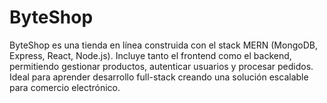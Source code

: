 # ByteShop
ByteShop es una tienda en línea construida con el stack MERN (MongoDB, Express, React, Node.js). Incluye tanto el frontend como el backend, permitiendo gestionar productos, autenticar usuarios y procesar pedidos. Ideal para aprender desarrollo full-stack creando una solución escalable para comercio electrónico.
